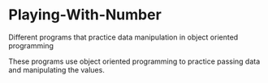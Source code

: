# Playing-With-Number
Different programs that practice data manipulation in object oriented programming

These programs use object oriented programming to practice passing data and 
manipulating the values. 
